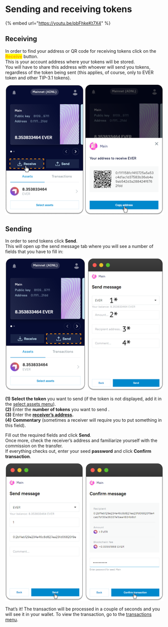 # Sending and receiving tokens

{% embed url="https://youtu.be/pbFhkeKt7X4" %}

## Receiving

In order to find your address or QR code for receiving tokens click on the <mark style="color:orange;">**Receive**</mark> <mark style="color:orange;"></mark><mark style="color:orange;"></mark> button. \
This is your account address where your tokens will be stored. \
You will have to share this address with whoever will send you tokens, regardless of the token being sent (this applies, of course, only to EVER token and other TIP-3.1 tokens).

![](<../.gitbook/assets/image (12) (1).png>)

## Sending

In order to send tokens click **Send**. \
This will open up the send message tab where you will see a number of fields that you have to fill in:

![](<../.gitbook/assets/image (30).png>)

**(1) Select the token** you want to send (if the token is not displayed, add it in the [select assets menu](./)).\
**(2)** Enter the **number of tokens** you want to send .\
**(3)** Enter the [**receiver’s address**](sending-and-receiving-tokens.md#receiving)**.**\
**(4)** **Commentary** (sometimes a receiver will require you to put something in this field).

Fill out the required fields and click **Send**. \
Once more, check the receiver’s address and familiarize yourself with the commission on the transfer. \
If everything checks out, enter your seed **password** and click **Confirm transaction**.

![](<../.gitbook/assets/image (29).png>)

That’s it! The transaction will be processed in a couple of seconds and you will see it in your wallet. To view the transaction, go to the [transactions menu](transactions.md).
